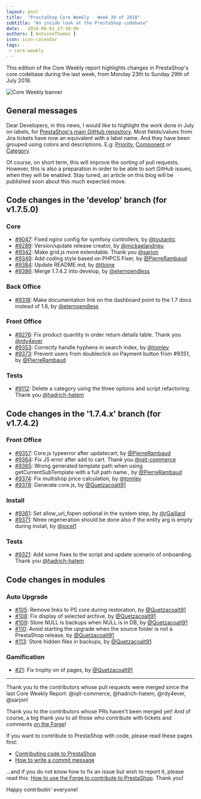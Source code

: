 ```yaml
---
layout: post
title:  "PrestaShop Core Weekly - Week 30 of 2018"
subtitle: "An inside look at the PrestaShop codebase"
date:   2018-08-01 17:30:00
authors: [ AntoineThomas ]
icon: icon-calendar
tags:
 - core-weekly
---
```


This edition of the Core Weekly report highlights changes in PrestaShop's core codebase during the last week, from Monday 23th to Sunday 29th of July 2018.

![Core Weekly banner](/assets/images/2017/04/core_weekly_banner.jpg)


## General messages

Dear Developers, in this news, I would like to highlight the work done in July on labels, for [PrestaShop's main GitHub repository](https://github.com/PrestaShop/PrestaShop/labels). Most fields/values from Jira tickets have now an equivalent with a label name. And they have been grouped using colors and descriptions. E.g: [Priority](https://github.com/PrestaShop/PrestaShop/labels?utf8=%E2%9C%93&q=priority), [Component](https://github.com/PrestaShop/PrestaShop/labels?utf8=%E2%9C%93&q=component) or [Category](https://github.com/PrestaShop/PrestaShop/labels?utf8=%E2%9C%93&q=category).

Of course, on short term, this will improve the sorting of pull requests. However, this is also a preparation in order to be able to sort GitHub issues, when they will be enabled. Stay tuned, an article on this blog will be published soon about this much expected move.


## Code changes in the 'develop' branch (for v1.7.5.0)

### Core

* [#9047](https://github.com/PrestaShop/PrestaShop/pull/9047): Fixed nginx config for symfony controllers, by [@toutantic](https://github.com/toutantic)
* [#9289](https://github.com/PrestaShop/PrestaShop/pull/9289): Version/update release creator, by [@mickaelandrieu](https://github.com/mickaelandrieu)
* [#9342](https://github.com/PrestaShop/PrestaShop/pull/9342): Make grid.js more extendable. Thank you [@sarjon](https://github.com/sarjon)
* [#9349](https://github.com/PrestaShop/PrestaShop/pull/9349): Add coding style based on PHPCS Fixer, by [@PierreRambaud](https://github.com/PierreRambaud)
* [#9384](https://github.com/PrestaShop/PrestaShop/pull/9384): Update README.md, by [@ttoine](https://github.com/ttoine)
* [#9386](https://github.com/PrestaShop/PrestaShop/pull/9386): Merge 1.7.4.2 into develop, by [@eternoendless](https://github.com/eternoendless)


### Back Office

* [#9318](https://github.com/PrestaShop/PrestaShop/pull/9318): Make documentation link on the dashboard point to the 1.7 docs instead of 1.6, by [@eternoendless](https://github.com/eternoendless)


### Front Office

* [#9276](https://github.com/PrestaShop/PrestaShop/pull/9276): Fix product quantity in order return details table. Thank you [@rdy4ever](https://github.com/rdy4ever)
* [#9353](https://github.com/PrestaShop/PrestaShop/pull/9353): Correctly handle hyphens in search index, by [@tomlev](https://github.com/tomlev)
* [#9373](https://github.com/PrestaShop/PrestaShop/pull/9373): Prevent users from doubleclick on Payment button from #9351, by [@PierreRambaud](https://github.com/PierreRambaud)


### Tests

* [#9112](https://github.com/PrestaShop/PrestaShop/pull/9112): Delete a category using the three options and script refactoring. Thank you [@hadrich-hatem](https://github.com/hadrich-hatem)


## Code changes in the '1.7.4.x' branch (for v1.7.4.2)

### Front Office

* [#9357](https://github.com/PrestaShop/PrestaShop/pull/9357): Core.js typeerror after updatecart, by [@PierreRambaud](https://github.com/PierreRambaud)
* [#9364](https://github.com/PrestaShop/PrestaShop/pull/9364): Fix JS error after add to cart. Thank you [@iqit-commerce](https://github.com/iqit-commerce)
* [#9365](https://github.com/PrestaShop/PrestaShop/pull/9365): Wrong generated template path when using getCurrentSubTemplate with a full path name., by [@PierreRambaud](https://github.com/PierreRambaud)
* [#9374](https://github.com/PrestaShop/PrestaShop/pull/9374): Fix multishop price calculation, by [@tomlev](https://github.com/tomlev)
* [#9378](https://github.com/PrestaShop/PrestaShop/pull/9378): Generate core.js, by [@Quetzacoalt91](https://github.com/Quetzacoalt91)


### Install

* [#9361](https://github.com/PrestaShop/PrestaShop/pull/9361): Set allow_url_fopen optional in the system step, by [@rGaillard](https://github.com/rGaillard)
* [#9371](https://github.com/PrestaShop/PrestaShop/pull/9371): Ntree regeneration should be done also if the entity arg is empty during install, by [@jocel1](https://github.com/jocel1)


### Tests

* [#9321](https://github.com/PrestaShop/PrestaShop/pull/9321): Add some fixes to the script and update scenario of onboarding. Thank you [@hadrich-hatem](https://github.com/hadrich-hatem)


## Code changes in modules

### Auto Upgrade

* [#105](https://github.com/PrestaShop/autoupgrade/pull/105): Remove links to PS core during restoration, by [@Quetzacoalt91](https://github.com/Quetzacoalt91)
* [#108](https://github.com/PrestaShop/autoupgrade/pull/108): Fix display of selected archive, by [@Quetzacoalt91](https://github.com/Quetzacoalt91)
* [#109](https://github.com/PrestaShop/autoupgrade/pull/109): Store NULL is backups when NULL is in DB, by [@Quetzacoalt91](https://github.com/Quetzacoalt91)
* [#110](https://github.com/PrestaShop/autoupgrade/pull/110): Avoid starting the upgrade when the source folder is not a PrestaShop release, by [@Quetzacoalt91](https://github.com/Quetzacoalt91)
* [#113](https://github.com/PrestaShop/autoupgrade/pull/113): Store hidden files in backups, by [@Quetzacoalt91](https://github.com/Quetzacoalt91)


### Gamification

* [#21](https://github.com/PrestaShop/gamification/pull/21): Fix trophy on sf pages, by [@Quetzacoalt91](https://github.com/Quetzacoalt91)


<hr />

Thank you to the contributors whose pull requests were merged since the last Core Weekly Report: @iqit-commerce, @hadrich-hatem, @rdy4ever, @sarjon!

Thank you to the contributors whose PRs haven't been merged yet! And of course, a big thank you to all those who contribute with tickets and comments [on the Forge](http://forge.prestashop.com/)!

If you want to contribute to PrestaShop with code, please read these pages first:

 * [Contributing code to PrestaShop](http://doc.prestashop.com/display/PS16/Contributing+code+to+PrestaShop)
 * [How to write a commit message](http://doc.prestashop.com/display/PS16/How+to+write+a+commit+message)

...and if you do not know how to fix an issue but wish to report it, please read this: [How to use the Forge to contribute to PrestaShop](http://doc.prestashop.com/display/PS16/How+to+use+the+Forge+to+contribute+to+PrestaShop). Thank you!

Happy contributin' everyone!

